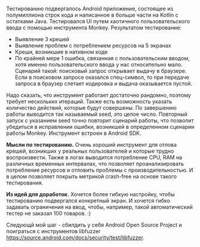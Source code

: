 Тестированию подвергалось Android приложение, состоящее из полумиллиона строк кода и написанное в больше части на Kotlin с остатками Java. Тестировался UI путем хаотичного пользовательского ввода с помощью инструмента Monkey. Результатом тестирование:
- Выявление 3 крешей
- Выявление проблем с потреблением ресурсов на 5 экранах
- Креши, возникшие в нативном коде 
- По крайней мере 1 ошибка, связанная с пользовательским вводом, хотя именно пользовательского ввода у нас относительно мало. Сценарий такой: поисковый запрос открывает выдачу в браузере. Если в поисковом запросе оказался спец-символ, то при передаче запроса в браузер слетает кодировка и выдача оказывается пустой.  

Надо сказать, что инструмент работает достаточно рандомно, поэтому требует нескольких итераций. Также есть возможность указать количество действий, которые будут совершены. По завершению работы выводится так называемый seed, это целое число. Повторный запуск с указанием seed точно повторит сценарий работы, что позволит убедиться в исправлении ошибки, возникшей в определенном сценарии работы Monkey. Инструмент встроен в Android SDK.

**Мысли по тестированию.** Очень хороший инструмент для отлова крешей, возникших у реальных пользователей и которые трудно воспроизвести. Также в логах выводится потребление СPU, RAM на различных временных интервалах, что позволяет проанализировать потребление ресурсов и отловить проблемы с производительностью. И в целом позволяет покрыть метрикой crash-free на основе такого тестирования.

**Из идей для доработок.** Хочется более гибкую настройку, чтобы тестированию подвергался конкретный экран. И хочется гибко задавать ограничения на ввод, чтобы, например, такой автоматический тестер не заказал 100 товаров. :)


Следующй мой шаг - сбилдить у себя Android Open Source Project и поиграться с инструментов libfuzzer https://source.android.com/docs/security/test/libfuzzer.
